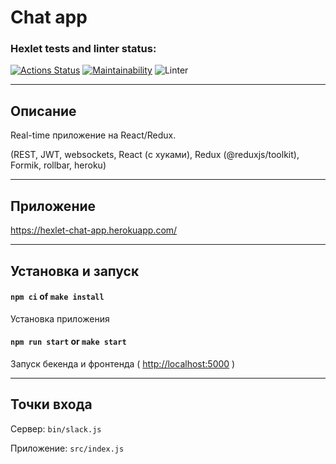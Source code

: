 # Chat app
### Hexlet tests and linter status:
[![Actions Status](https://github.com/Ivankalachikov/frontend-project-lvl4/workflows/hexlet-check/badge.svg)](https://github.com/Ivankalachikov/frontend-project-lvl4/actions)
[![Maintainability](https://api.codeclimate.com/v1/badges/1e97ac089079f0ca62d8/maintainability)](https://codeclimate.com/github/Ivankalachikov/frontend-project-lvl4/maintainability)
![Linter](https://github.com/Ivankalachikov/frontend-project-lvl4/workflows/Linter/badge.svg)

---
## Описание
Real-time приложение на React/Redux.

(REST, JWT, websockets, React (с хуками), Redux (@reduxjs/toolkit), Formik, rollbar, heroku)

---
## Приложение
https://hexlet-chat-app.herokuapp.com/

---
## Установка и запуск
#### `npm ci` of `make install`
Установка приложения

#### `npm run start`  or  `make start`
Запуск бекенда и фронтенда ( [http://localhost:5000](http://localhost:5000) )

---
## Точки входа

Сервер: `bin/slack.js` 

Приложение: `src/index.js`

                                                                

